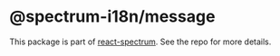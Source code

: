 # @spectrum-i18n/message

This package is part of [react-spectrum](https://github.com/adobe/react-spectrum). See the repo for more details.